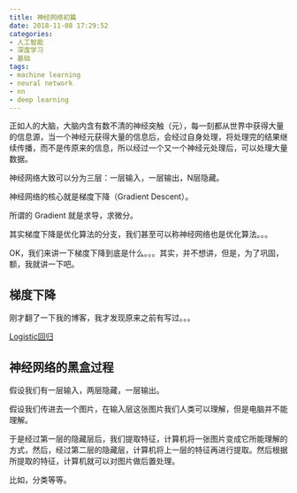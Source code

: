 ```yaml
---
title: 神经网络初篇
date: 2018-11-08 17:29:52
categories:
- 人工智能
- 深度学习
- 基础
tags:
- machine learning
- neural network
- nn
- deep learning
---
```

正如人的大脑，大脑内含有数不清的神经突触（元），每一刻都从世界中获得大量的信息源，当一个神经元获得大量的信息后，会经过自身处理，将处理完的结果继续传播，而不是传原来的信息，所以经过一个又一个神经元处理后，可以处理大量数据。

<!-- more -->

神经网络大致可以分为三层：一层输入，一层输出，N层隐藏。

神经网络的核心就是梯度下降（Gradient Descent）。

所谓的 Gradient 就是求导，求微分。

其实梯度下降是优化算法的分支，我们甚至可以称神经网络也是优化算法。。。

OK，我们来讲一下梯度下降到底是什么。。。其实，并不想讲，但是，为了巩固，额，我就讲一下吧。

## 梯度下降

刚才翻了一下我的博客，我才发现原来之前有写过。。。

[Logistic回归](https://benpaodewoniu.github.io/2018/06/19/machinelearning-algorithm3/)

## 神经网络的黑盒过程

假设我们有一层输入，两层隐藏，一层输出。

假设我们传进去一个图片，在输入层这张图片我们人类可以理解，但是电脑并不能理解。

于是经过第一层的隐藏层后，我们提取特征，计算机将一张图片变成它所能理解的方式，然后，经过第二层的隐藏层，计算机将上一层的特征再进行提取。然后根据所提取的特征，计算机就可以对图片做后置处理。

比如，分类等等。
























